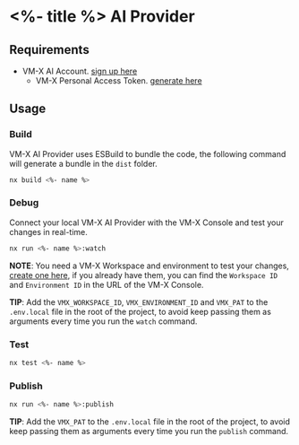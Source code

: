 # <%- title %> AI Provider

## Requirements

- VM-X AI Account. [sign up here](https://console.vm-x.ai/)
  - VM-X Personal Access Token. [generate here](https://console.vm-x.ai/account/profile)

## Usage

### Build

VM-X AI Provider uses ESBuild to bundle the code, the following command will generate a bundle in the `dist` folder.

```bash
nx build <%- name %>
```

### Debug

Connect your local VM-X AI Provider with the VM-X Console and test your changes in real-time.

```bash
nx run <%- name %>:watch
```

**NOTE**: You need a VM-X Workspace and environment to test your changes, [create one here](https://console.vm-x.ai/getting-started), if you already have them, you can find the `Workspace ID` and `Environment ID` in the URL of the VM-X Console.

**TIP**: Add the `VMX_WORKSPACE_ID`, `VMX_ENVIRONMENT_ID` and `VMX_PAT` to the `.env.local` file in the root of the project, to avoid keep passing them as arguments every time you run the `watch` command.

### Test

```bash
nx test <%- name %>
```

### Publish

```bash
nx run <%- name %>:publish
```

**TIP**: Add the `VMX_PAT` to the `.env.local` file in the root of the project, to avoid keep passing them as arguments every time you run the `publish` command.

